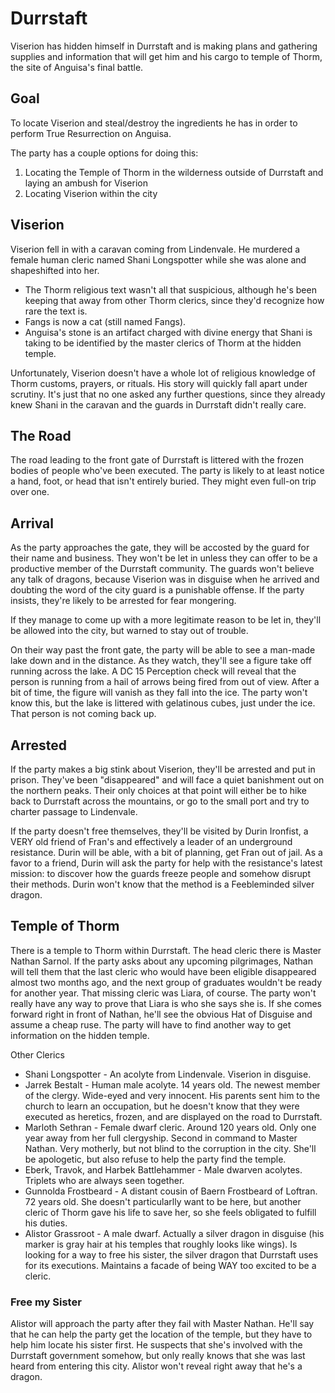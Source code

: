 # Durrstaft
Viserion has hidden himself in Durrstaft and is making plans and gathering supplies and information that will get him and his cargo to temple of Thorm, the site of Anguisa's final battle.

## Goal
To locate Viserion and steal/destroy the ingredients he has in order to perform True Resurrection on Anguisa.

The party has a couple options for doing this:
1. Locating the Temple of Thorm in the wilderness outside of Durrstaft and laying an ambush for Viserion
2. Locating Viserion within the city

## Viserion
Viserion fell in with a caravan coming from Lindenvale. He murdered a female human cleric named Shani Longspotter while she was alone and shapeshifted into her.
* The Thorm religious text wasn't all that suspicious, although he's been keeping that away from other Thorm clerics, since they'd recognize how rare the text is.
* Fangs is now a cat (still named Fangs).
* Anguisa's stone is an artifact charged with divine energy that Shani is taking to be identified by the master clerics of Thorm at the hidden temple.

Unfortunately, Viserion doesn't have a whole lot of religious knowledge of Thorm customs, prayers, or rituals. His story will quickly fall apart under scrutiny. It's just that no one asked any further questions, since they already knew Shani in the caravan and the guards in Durrstaft didn't really care.

## The Road
The road leading to the front gate of Durrstaft is littered with the frozen bodies of people who've been executed. The party is likely to at least notice a hand, foot, or head that isn't entirely buried. They might even full-on trip over one.

## Arrival
As the party approaches the gate, they will be accosted by the guard for their name and business. They won't be let in unless they can offer to be a productive member of the Durrstaft community. The guards won't believe any talk of dragons, because Viserion was in disguise when he arrived and doubting the word of the city guard is a punishable offense. If the party insists, they're likely to be arrested for fear mongering.

If they manage to come up with a more legitimate reason to be let in, they'll be allowed into the city, but warned to stay out of trouble.

On their way past the front gate, the party will be able to see a man-made lake down and in the distance. As they watch, they'll see a figure take off running across the lake. A DC 15 Perception check will reveal that the person is running from a hail of arrows being fired from out of view. After a bit of time, the figure will vanish as they fall into the ice. The party won't know this, but the lake is littered with gelatinous cubes, just under the ice. That person is not coming back up.

## Arrested
If the party makes a big stink about Viserion, they'll be arrested and put in prison. They've been "disappeared" and will face a quiet banishment out on the northern peaks. Their only choices at that point will either be to hike back to Durrstaft across the mountains, or go to the small port and try to charter passage to Lindenvale.

If the party doesn't free themselves, they'll be visited by Durin Ironfist, a VERY old friend of Fran's and effectively a leader of an underground resistance. Durin will be able, with a bit of planning, get Fran out of jail. As a favor to a friend, Durin will ask the party for help with the resistance's latest mission: to discover how the guards freeze people and somehow disrupt their methods. Durin won't know that the method is a Feebleminded silver dragon.

## Temple of Thorm
There is a temple to Thorm within Durrstaft. The head cleric there is Master Nathan Sarnol. If the party asks about any upcoming pilgrimages, Nathan will tell them that the last cleric who would have been eligible disappeared almost two months ago, and the next group of graduates wouldn't be ready for another year. That missing cleric was Liara, of course. The party won't really have any way to prove that Liara is who she says she is. If she comes forward right in front of Nathan, he'll see the obvious Hat of Disguise and assume a cheap ruse. The party will have to find another way to get information on the hidden temple.

Other Clerics
* Shani Longspotter - An acolyte from Lindenvale. Viserion in disguise.
* Jarrek Bestalt - Human male acolyte. 14 years old. The newest member of the clergy. Wide-eyed and very innocent. His parents sent him to the church to learn an occupation, but he doesn't know that they were executed as heretics, frozen, and are displayed on the road to Durrstaft.
* Marloth Sethran - Female dwarf cleric. Around 120 years old. Only one year away from her full clergyship. Second in command to Master Nathan. Very motherly, but not blind to the corruption in the city. She'll be apologetic, but also refuse to help the party find the temple.
* Eberk, Travok, and Harbek Battlehammer - Male dwarven acolytes. Triplets who are always seen together.
* Gunnolda Frostbeard - A distant cousin of Baern Frostbeard of Loftran. 72 years old. She doesn't particularlly want to be here, but another cleric of Thorm gave his life to save her, so she feels obligated to fulfill his duties.
* Alistor Grassroot - A male dwarf. Actually a silver dragon in disguise (his marker is gray hair at his temples that roughly looks like wings). Is looking for a way to free his sister, the silver dragon that Durrstaft uses for its executions. Maintains a facade of being WAY too excited to be a cleric.

### Free my Sister
Alistor will approach the party after they fail with Master Nathan. He'll say that he can help the party get the location of the temple, but they have to help him locate his sister first. He suspects that she's involved with the Durrstaft government somehow, but only really knows that she was last heard from entering this city. Alistor won't reveal right away that he's a dragon.
